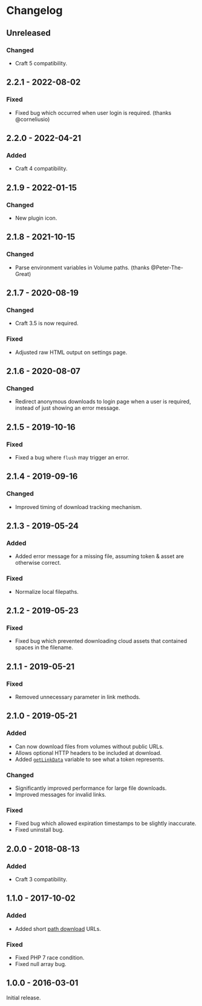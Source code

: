 # Changelog

## Unreleased

### Changed
- Craft 5 compatibility.

## 2.2.1 - 2022-08-02

### Fixed
- Fixed bug which occurred when user login is required. (thanks @corneliusio)

## 2.2.0 - 2022-04-21

### Added
- Craft 4 compatibility.

## 2.1.9 - 2022-01-15

### Changed
- New plugin icon.

## 2.1.8 - 2021-10-15

### Changed
- Parse environment variables in Volume paths. (thanks @Peter-The-Great)

## 2.1.7 - 2020-08-19

### Changed
- Craft 3.5 is now required.

### Fixed
- Adjusted raw HTML output on settings page.

## 2.1.6 - 2020-08-07

### Changed
- Redirect anonymous downloads to login page when a user is required, instead of just showing an error message.

## 2.1.5 - 2019-10-16

### Fixed
- Fixed a bug where `flush` may trigger an error.

## 2.1.4 - 2019-09-16

### Changed
- Improved timing of download tracking mechanism.

## 2.1.3 - 2019-05-24

### Added
- Added error message for a missing file, assuming token & asset are otherwise correct.

### Fixed
- Normalize local filepaths.

## 2.1.2 - 2019-05-23

### Fixed
- Fixed bug which prevented downloading cloud assets that contained spaces in the filename.

## 2.1.1 - 2019-05-21

### Fixed
- Removed unnecessary parameter in link methods.

## 2.1.0 - 2019-05-21

### Added
- Can now download files from volumes without public URLs.
- Allows optional HTTP headers to be included at download.
- Added [`getLinkData`](https://www.doublesecretagency.com/plugins/digital-download/docs/get-link-data-from-a-token) variable to see what a token represents.

### Changed
- Significantly improved performance for large file downloads.
- Improved messages for invalid links.

### Fixed
- Fixed bug which allowed expiration timestamps to be slightly inaccurate.
- Fixed uninstall bug.

## 2.0.0 - 2018-08-13

### Added
- Craft 3 compatibility.

## 1.1.0 - 2017-10-02

### Added
- Added short [path download](https://www.doublesecretagency.com/plugins/digital-download/docs/short-download-links) URLs.

### Fixed
- Fixed PHP 7 race condition.
- Fixed null array bug.

## 1.0.0 - 2016-03-01

Initial release.
